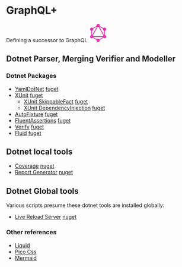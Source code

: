 # GraphQL+

Defining a successor to GraphQL <img src="images/GraphQL_Logo.svg" width="50" alt="GraphQL Logo">

## Dotnet Parser, Merging Verifier and Modeller

### Dotnet Packages

- [YamlDotNet](https://github.com/aaubry/YamlDotNet/wiki) [fuget](https://www.fuget.org/packages/YamlDotNet)
- [XUnit](https://xunit.net/) [fuget](https://www.fuget.org/packages/xunit/2.8.0)
  - [XUnit SkippableFact](https://github.com/AArnott/Xunit.SkippableFact?tab=readme-ov-file#readme) [fuget](https://www.fuget.org/packages/Xunit.SkippableFact/1.4.13)
  - [XUnit DependencyInjection](https://github.com/pengweiqhca/Xunit.DependencyInjection?tab=readme-ov-file#readme) [fuget](https://www.fuget.org/packages/Xunit.DependencyInjection/9.2.1)
- [AutoFixture](https://github.com/AutoFixture/AutoFixture?tab=readme-ov-file#readme) [fuget](https://www.fuget.org/packages/AutoFixture.Xunit2/4.18.1)
- [FluentAssertions](https://fluentassertions.com/introduction) [fuget](https://www.fuget.org/packages/FluentAssertions/6.12.0)
- [Verify](https://github.com/VerifyTests/Verify) [fuget](https://www.fuget.org/packages/Verify.Xunit/24.2.0)
- [Fluid](https://github.com/sebastienros/fluid?tab=readme-ov-file#readme) [fuget](https://www.fuget.org/packages/Fluid.Core/2.9.0)

## Dotnet local tools

- [Coverage](https://learn.microsoft.com/en-us/dotnet/core/additional-tools/dotnet-coverage) [nuget](https://www.nuget.org/packages/dotnet-coverage)
- [Report Generator](https://github.com/danielpalme/ReportGenerator) [nuget](https://www.nuget.org/packages/dotnet-reportgenerator-globaltool)

## Dotnet Global tools

Various scripts presume these dotnet tools are installed globally:

- [Live Reload Server](https://github.com/RickStrahl/LiveReloadServer) [nuget](https://www.nuget.org/packages/LiveReloadServer)

### Other references

- [Liquid](https://shopify.github.io/liquid/)
- [Pico Css](https://picocss.com/)
- [Mermaid](https://mermaid.js.org/syntax/flowchart.html)
